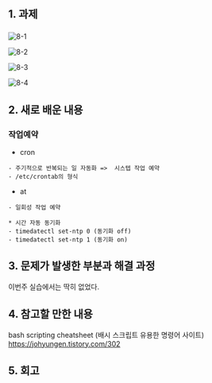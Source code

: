 ## 1. 과제 

### 
![8-1](https://user-images.githubusercontent.com/49148640/116040584-2aa2e580-a6a7-11eb-9a10-d97d2f2c043d.png)



![8-2](https://user-images.githubusercontent.com/49148640/116040638-3d1d1f00-a6a7-11eb-95d7-3eb1b0abcb2a.png)

![8-3](https://user-images.githubusercontent.com/49148640/116040658-43ab9680-a6a7-11eb-97c8-c69d55de8099.png)

![8-4](https://user-images.githubusercontent.com/49148640/116040679-48704a80-a6a7-11eb-80ec-89175ddd97a7.png)


## 2. 새로 배운 내용


###  작업예약 
- cron  
~~~
- 주기적으로 반복되는 일 자동화 =>  시스텝 작업 예약  
- /etc/crontab의 형식  
~~~



- at 
~~~
- 일회성 작업 예약  

* 시간 자동 동기화
- timedatectl set-ntp 0 (동기화 off)
- timedatectl set-ntp 1 (동기화 on)
~~~




## 3. 문제가 발생한 부분과 해결 과정
이번주 실습에서는 딱히 없었다.  



## 4. 참고할 만한 내용  
bash scripting cheatsheet (배시 스크립트 유용한 명령어 사이트)  
https://johyungen.tistory.com/302  



## 5. 회고

